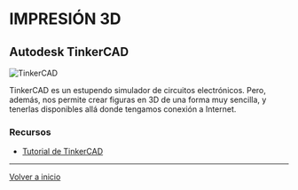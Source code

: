 # IMPRESIÓN 3D

## Autodesk TinkerCAD

![TinkerCAD](https://www.tinkercad.com/img/minecraft-tinkercad-hall-dome.png)

TinkerCAD es un estupendo simulador de circuitos electrónicos.
Pero, además, nos permite crear figuras en 3D de una forma muy sencilla, y tenerlas disponibles allá donde tengamos conexión a Internet.

### Recursos

- [Tutorial de TinkerCAD](https://impresora-3d.online/autodesk-tinkercad-3d-tutorial-en-espanol/)

---
[Volver a inicio](https://github.com/angelmicelti/TecnoVilladiego3)
